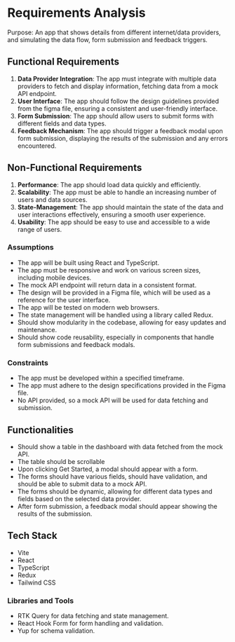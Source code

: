 # Requirements Analysis

Purpose: An app that shows details from different internet/data providers, and simulating the data flow, form submission and feedback triggers.

## Functional Requirements

1. **Data Provider Integration**: The app must integrate with multiple data providers to fetch and display information, fetching data from a mock API endpoint.
2. **User Interface**: The app should follow the design guidelines provided from the figma file, ensuring a consistent and user-friendly interface.
3. **Form Submission**: The app should allow users to submit forms with different fields and data types.
4. **Feedback Mechanism**: The app should trigger a feedback modal upon form submission, displaying the results of the submission and any errors encountered.

## Non-Functional Requirements

1. **Performance**: The app should load data quickly and efficiently.
2. **Scalability**: The app must be able to handle an increasing number of users and data sources.
3. **State-Management**: The app should maintain the state of the data and user interactions effectively, ensuring a smooth user experience.
4. **Usability**: The app should be easy to use and accessible to a wide range of users.


### Assumptions
- The app will be built using React and TypeScript.
- The app must be responsive and work on various screen sizes, including mobile devices.
- The mock API endpoint will return data in a consistent format.
- The design will be provided in a Figma file, which will be used as a reference for the user interface.
- The app will be tested on modern web browsers.
- The state management will be handled using a library called Redux.
- Should show modularity in the codebase, allowing for easy updates and maintenance.
- Should show code reusability, especially in components that handle form submissions and feedback modals.

### Constraints
- The app must be developed within a specified timeframe.
- The app must adhere to the design specifications provided in the Figma file.
- No API provided, so a mock API will be used for data fetching and submission.

## Functionalities

- Should show a table in the dashboard with data fetched from the mock API.
- The table should be scrollable
- Upon clicking Get Started, a modal should appear with a form.
- The forms should have various fields, should have validation, and should be able to submit data to a mock API.
- The forms should be dynamic, allowing for different data types and fields based on the selected data provider.
- After form submission, a feedback modal should appear showing the results of the submission.

## Tech Stack

- Vite
- React
- TypeScript
- Redux
- Tailwind CSS

### Libraries and Tools

- RTK Query for data fetching and state management.
- React Hook Form for form handling and validation.
- Yup for schema validation.